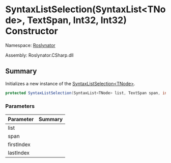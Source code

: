 # SyntaxListSelection\(SyntaxList\<TNode>, TextSpan, Int32, Int32\) Constructor

Namespace: [Roslynator](../../README.md)

Assembly: Roslynator\.CSharp\.dll

## Summary

Initializes a new instance of the [SyntaxListSelection\<TNode>](../README.md)\.

```csharp
protected SyntaxListSelection(SyntaxList<TNode> list, TextSpan span, int firstIndex, int lastIndex)
```

### Parameters

| Parameter | Summary |
| --------- | ------- |
| list | |
| span | |
| firstIndex | |
| lastIndex | |


